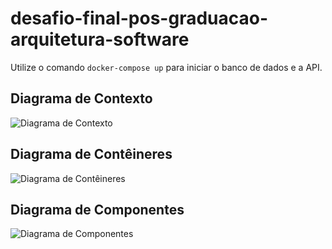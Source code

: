 # desafio-final-pos-graduacao-arquitetura-software

Utilize o comando `docker-compose up` para iniciar o banco de dados e a API.

## Diagrama de Contexto
![Diagrama de Contexto](https://github.com/user-attachments/assets/4ed49227-071b-4f28-bf74-d437f788013b)

## Diagrama de Contêineres
![Diagrama de Contêineres](https://github.com/user-attachments/assets/bd8fa192-91fd-43bd-8526-e3030c3b7a8f)

## Diagrama de Componentes
![Diagrama de Componentes](https://github.com/user-attachments/assets/9af2050c-2336-4faf-bc64-4cdceff40c85)

